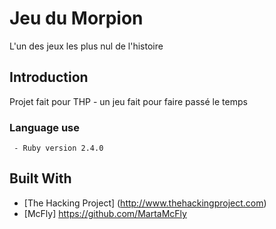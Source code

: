 # Jeu du Morpion

L'un des jeux les plus nul de l'histoire

## Introduction

Projet fait pour THP - un jeu fait pour faire passé le temps

### Language use
```
 - Ruby version 2.4.0
```

## Built With

* [The Hacking Project] (http://www.thehackingproject.com)
* [McFly] https://github.com/MartaMcFly

